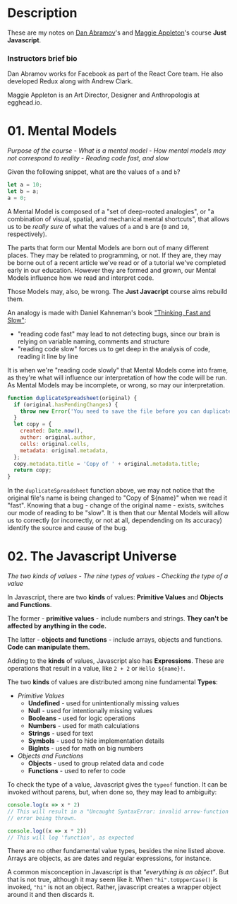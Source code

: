 # Description

These are my notes on [Dan Abramov](https://twitter.com/dan_abramov)'s and [Maggie Appleton](https://twitter.com/Mappletons)'s course **Just Javascript**.

### Instructors brief bio

Dan Abramov works for Facebook as part of the React Core team. He also developed Redux along with Andrew Clark.

Maggie Appleton is an Art Director, Designer and Anthropologis at egghead.io.

# 01. Mental Models
*Purpose of the course - What is a mental model - How mental models may not correspond to reality - Reading code fast, and slow*

Given the following snippet, what are the values of `a` and `b`?

```javascript
let a = 10;
let b = a;
a = 0;
```

A Mental Model is composed of a "set of deep-rooted analogies", or "a combination of visual, spatial, and mechanical mental shortcuts", that allows us to be *really sure* of what the values of `a` and `b` are (`0` and `10`, respectively).

The parts that form our Mental Models are born out of many different places. They may be related to programming, or not. If they are, they may be borne out of a recent article we've read or of a tutorial we've completed early in our education. However they are formed and grown, our Mental Models influence how we read and interpret code.

Those Models may, also, be wrong. The **Just Javacript** course aims rebuild them.

An analogy is made with Daniel Kahneman's book ["Thinking, Fast and Slow"](https://www.amazon.com/Thinking-Fast-Slow-Daniel-Kahneman/dp/0374533555):

- "reading code fast" may lead to not detecting bugs, since our brain is relying on variable naming, comments and structure
- "reading code slow" forces us to get deep in the analysis of code, reading it line by line

It is when we're "reading code slowly" that Mental Models come into frame, as they're what will influence our interpretation of how the code will be run. As Mental Models may be incomplete, or wrong, so may our interpretation.

```javascript
function duplicateSpreadsheet(original) {
  if (original.hasPendingChanges) {
    throw new Error('You need to save the file before you can duplicate it.');
  }
  let copy = {
    created: Date.now(),
    author: original.author,
    cells: original.cells,
    metadata: original.metadata,
  };
  copy.metadata.title = 'Copy of ' + original.metadata.title;
  return copy;
}
```
In the `duplicateSpreadsheet` function above, we may not notice that the original file's name is being changed to "Copy of ${name}" when we read it "fast". Knowing that a bug - change of the original name - exists, switches our mode of reading to be "slow". It is then that our Mental Models will allow us to correctly (or incorrectly, or not at all, dependending on its accuracy) identify the source and cause of the bug.

# 02. The Javascript Universe
*The two kinds of values - The nine types of values - Checking the type of a value*

In Javascript, there are two **kinds** of values: **Primitive Values** and **Objects and Functions**.

The former - **primitive values** - include numbers and strings. **They can't be affected by anything in the code.**

The latter - **objects and functions** - include arrays, objects and functions. **Code can manipulate them.**

Adding to the **kinds** of values, Javascript also has **Expressions**. These are operations that result in a value, like `2 + 2` or `Hello ${name}!`.

The two **kinds** of values are distributed among nine fundamental **Types**:

- *Primitive Values*
  - **Undefined** - used for unintentionally missing values
  - **Null** - used for intentionally missing values
  - **Booleans** - used for logic operations
  - **Numbers** - used for math calculations
  - **Strings** - used for text
  - **Symbols** - used to hide implementation details
  - **BigInts** - used for math on big numbers
- *Objects and Functions*
  - **Objects** - used to group related data and code
  - **Functions** - used to refer to code

To check the type of a value, Javascript gives the `typeof` function. It can be invoked without parens, but, when done so, they may lead to ambiguity:

```javascript
console.log(x => x * 2)
// This will result in a "Uncaught SyntaxError: invalid arrow-function arguments"
// error being thrown.

console.log((x => x * 2))
// This will log 'function', as expected
```

There are no other fundamental value types, besides the nine listed above. Arrays are objects, as are dates and regular expressions, for instance.

A common misconception in Javascript is that *"everything is an object"*. But that is not true, although it may seem like it. When `"hi".toUpperCase()` is invoked, `"hi"` is not an object. Rather, javascript creates a wrapper object around it and then discards it.
